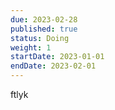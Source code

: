 ```yaml
---
due: 2023-02-28
published: true
status: Doing
weight: 1
startDate: 2023-01-01
endDate: 2023-02-01
---
```


ftlyk
